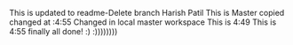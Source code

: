 This is updated to readme-Delete branch Harish Patil
This is Master copied changed at :4:55
Changed in local master workspace
This is 4:49
This is 4:55
finally all done! :)
:))))))))